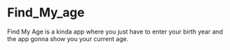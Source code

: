 # Find_My_age
Find My Age is a kinda app where you just have to enter your birth year and the app gonna show you your current age. 
